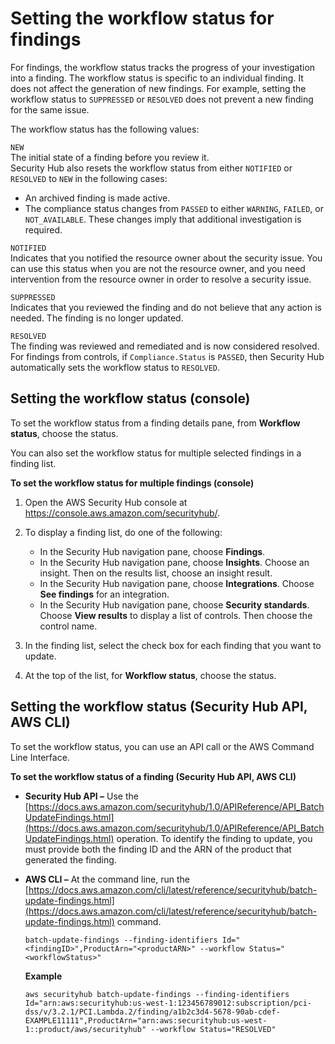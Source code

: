 # Setting the workflow status for findings<a name="finding-workflow-status"></a>

For findings, the workflow status tracks the progress of your investigation into a finding\. The workflow status is specific to an individual finding\. It does not affect the generation of new findings\. For example, setting the workflow status to `SUPPRESSED` or `RESOLVED` does not prevent a new finding for the same issue\.

The workflow status has the following values:

`NEW`  
The initial state of a finding before you review it\.  
Security Hub also resets the workflow status from either `NOTIFIED` or `RESOLVED` to `NEW` in the following cases:  
+ An archived finding is made active\.
+ The compliance status changes from `PASSED` to either `WARNING`, `FAILED`, or `NOT_AVAILABLE`\.
These changes imply that additional investigation is required\.

`NOTIFIED`  
Indicates that you notified the resource owner about the security issue\. You can use this status when you are not the resource owner, and you need intervention from the resource owner in order to resolve a security issue\.

`SUPPRESSED`  
Indicates that you reviewed the finding and do not believe that any action is needed\. The finding is no longer updated\.

`RESOLVED`  
The finding was reviewed and remediated and is now considered resolved\.  
For findings from controls, if `Compliance.Status` is `PASSED`, then Security Hub automatically sets the workflow status to `RESOLVED`\.

## Setting the workflow status \(console\)<a name="finding-workflow-status-console"></a>

To set the workflow status from a finding details pane, from **Workflow status**, choose the status\.

You can also set the workflow status for multiple selected findings in a finding list\.

**To set the workflow status for multiple findings \(console\)**

1. Open the AWS Security Hub console at [https://console\.aws\.amazon\.com/securityhub/](https://console.aws.amazon.com/securityhub/)\.

1. To display a finding list, do one of the following:
   + In the Security Hub navigation pane, choose **Findings**\.
   + In the Security Hub navigation pane, choose **Insights**\. Choose an insight\. Then on the results list, choose an insight result\.
   + In the Security Hub navigation pane, choose **Integrations**\. Choose **See findings** for an integration\.
   + In the Security Hub navigation pane, choose **Security standards**\. Choose **View results** to display a list of controls\. Then choose the control name\.

1. In the finding list, select the check box for each finding that you want to update\.

1. At the top of the list, for **Workflow status**, choose the status\.

## Setting the workflow status \(Security Hub API, AWS CLI\)<a name="finding-workflow-status-api"></a>

To set the workflow status, you can use an API call or the AWS Command Line Interface\.

**To set the workflow status of a finding \(Security Hub API, AWS CLI\)**
+ **Security Hub API –** Use the [https://docs.aws.amazon.com/securityhub/1.0/APIReference/API_BatchUpdateFindings.html](https://docs.aws.amazon.com/securityhub/1.0/APIReference/API_BatchUpdateFindings.html) operation\. To identify the finding to update, you must provide both the finding ID and the ARN of the product that generated the finding\.
+ **AWS CLI –** At the command line, run the [https://docs.aws.amazon.com/cli/latest/reference/securityhub/batch-update-findings.html](https://docs.aws.amazon.com/cli/latest/reference/securityhub/batch-update-findings.html) command\.

  ```
  batch-update-findings --finding-identifiers Id="<findingID>",ProductArn="<productARN>" --workflow Status="<workflowStatus>"
  ```

  **Example**

  ```
  aws securityhub batch-update-findings --finding-identifiers Id="arn:aws:securityhub:us-west-1:123456789012:subscription/pci-dss/v/3.2.1/PCI.Lambda.2/finding/a1b2c3d4-5678-90ab-cdef-EXAMPLE11111",ProductArn="arn:aws:securityhub:us-west-1::product/aws/securityhub" --workflow Status="RESOLVED"
  ```